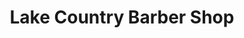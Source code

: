 ---
title: "Lake Country Barber Shop"
url: /clarksville/lake-country-barber-shop/
shop: hairdresser
---